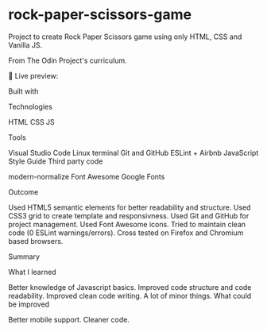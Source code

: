 # rock-paper-scissors-game

Project to create Rock Paper Scissors game using only HTML, CSS and Vanilla JS.

From The Odin Project's curriculum.

🔗 Live preview: 

Built with

Technologies

HTML
CSS
JS

Tools

Visual Studio Code
Linux terminal
Git and GitHub
ESLint + Airbnb JavaScript Style Guide
Third party code

modern-normalize
Font Awesome
Google Fonts

Outcome

Used HTML5 semantic elements for better readability and structure.
Used CSS3 grid to create template and responsivness.
Used Git and GitHub for project management.
Used Font Awesome icons.
Tried to maintain clean code (0 ESLint warnings/errors).
Cross tested on Firefox and Chromium based browsers.

Summary

What I learned

Better knowledge of Javascript basics.
Improved code structure and code readability.
Improved clean code writing.
A lot of minor things.
What could be improved

Better mobile support.
Cleaner code.
